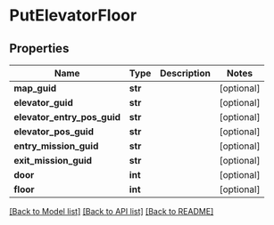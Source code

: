 # PutElevatorFloor

## Properties
Name | Type | Description | Notes
------------ | ------------- | ------------- | -------------
**map_guid** | **str** |  | [optional] 
**elevator_guid** | **str** |  | [optional] 
**elevator_entry_pos_guid** | **str** |  | [optional] 
**elevator_pos_guid** | **str** |  | [optional] 
**entry_mission_guid** | **str** |  | [optional] 
**exit_mission_guid** | **str** |  | [optional] 
**door** | **int** |  | [optional] 
**floor** | **int** |  | [optional] 

[[Back to Model list]](../README.md#documentation-for-models) [[Back to API list]](../README.md#documentation-for-api-endpoints) [[Back to README]](../README.md)


